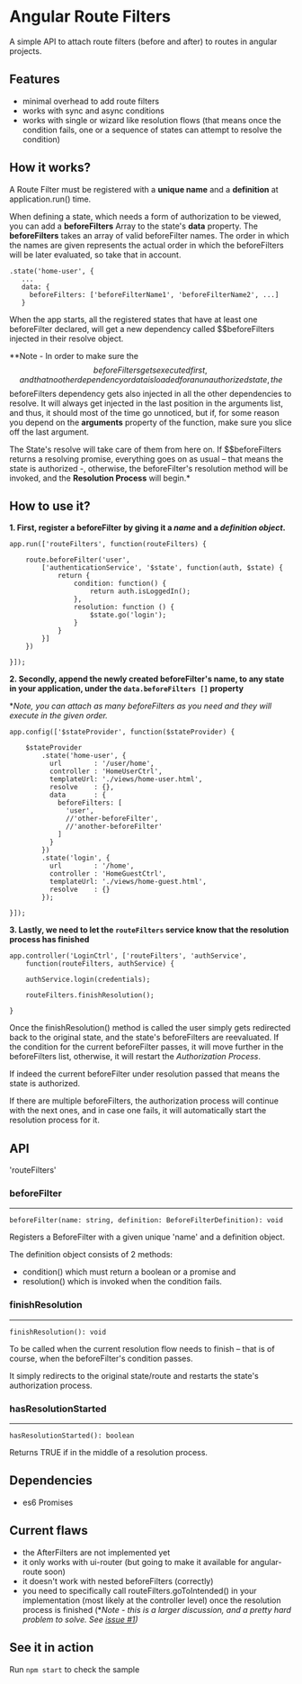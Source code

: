 # Angular Route Filters

A simple API to attach route filters (before and after) to routes in angular
projects.

## Features

- minimal overhead to add route filters
- works with sync and async conditions
- works with single or wizard like resolution flows
(that means once the condition fails, one or a sequence of states can attempt to
 resolve the condition)


## How it works?

A Route Filter must be registered with a __unique name__ and a __definition__ at
application.run() time.

When defining a state, which needs a form of authorization to be viewed, you can
add a __beforeFilters__ Array to the state's __data__ property.
The __beforeFilters__ takes an array of valid beforeFilter names.
The order in which the names are given represents the actual order in which
the beforeFilters will be later evaluated, so take that in account.

 ```
 .state('home-user', {
    ...
    data: {
      beforeFilters: ['beforeFilterName1', 'beforeFilterName2', ...]
    }
```

When the app starts, all the registered states that have at least one
beforeFilter declared, will get a new dependency called $$beforeFilters injected
in their resolve object.

\**Note - In order to make sure the $$beforeFilters gets executed first, and that no
other dependency or data is loaded for an unauthorized state, the $$beforeFilters
dependency gets also injected in all the other dependencies to resolve.
It will always get injected in the last position in the arguments list, and thus,
it should most of the time go unnoticed, but if, for some reason you depend on
the __arguments__ property of the function, make sure you slice off the last argument.

The State's resolve will take care of them from here on. If $$beforeFilters returns a
resolving promise, everything goes on as usual – that means the state is authorized -,
otherwise, the beforeFilter's resolution method will be invoked, and the
__Resolution Process__ will begin.*


## How to use it?

**1. First, register a beforeFilter by giving it a _name_ and a _definition object_.**

```
app.run(['routeFilters', function(routeFilters) {

    route.beforeFilter('user',
        ['authenticationService', '$state', function(auth, $state) {
            return {
                condition: function() {
                    return auth.isLoggedIn();
                },
                resolution: function () {
                    $state.go('login');
                }
            }
        }]
    })

}]);
```

**2. Secondly, append the newly created beforeFilter's name,
to any state in your application, under the `data.beforeFilters []` property**

\**Note, you can attach as many beforeFilters as you need and they will execute in the given order.*

```
app.config(['$stateProvider', function($stateProvider) {

    $stateProvider
        .state('home-user', {
          url        : '/user/home',
          controller : 'HomeUserCtrl',
          templateUrl: './views/home-user.html',
          resolve    : {},
          data       : {
            beforeFilters: [
              'user',
              //'other-beforeFilter',
              //'another-beforeFilter'
            ]
          }
        })
        .state('login', {
          url        : '/home',
          controller : 'HomeGuestCtrl',
          templateUrl: './views/home-guest.html',
          resolve    : {}
        });

}]);

```

**3. Lastly, we need to let the `routeFilters` service know that the resolution
process has finished**

```
app.controller('LoginCtrl', ['routeFilters', 'authService',
    function(routeFilters, authService) {

    authService.login(credentials);

    routeFilters.finishResolution();

}
```

Once the finishResolution() method is called the user simply gets redirected
back to the original state, and the state's beforeFilters are reevaluated.
If the condition for the current beforeFilter passes, it will move further in
the beforeFilters list, otherwise, it will restart the *Authorization Process*.

If indeed the current beforeFilter under resolution passed that means the
state is authorized.

If there are multiple beforeFilters, the authorization process will
continue with the next ones, and in case one fails, it will
automatically start the resolution process for it.

## API

'routeFilters'

### beforeFilter
---

    beforeFilter(name: string, definition: BeforeFilterDefinition): void

Registers a BeforeFilter with a given unique 'name' and a definition object.

The definition object consists of 2 methods:
- condition() which must return a boolean or a promise and
- resolution() which is invoked when the condition fails.  


### finishResolution
---

    finishResolution(): void

To be called when the current resolution flow needs to finish – that is
of course, when the beforeFilter's condition passes.

It simply redirects to the original state/route and restarts the state's
authorization process.


### hasResolutionStarted
---

    hasResolutionStarted(): boolean

Returns TRUE if in the middle of a resolution process.


## Dependencies

- es6 Promises   


## Current flaws

- the AfterFilters are not implemented yet
- it only works with ui-router (but going to make it available for angular-route soon)
- it doesn't work with nested beforeFilters (correctly)
- you need to specifically call routeFilters.goToIntended() in your implementation (most likely at the controller level)
once the resolution process is finished
(\**Note - this is a larger discussion, and a pretty hard problem to solve. See [issue #1](https://github.com/GabrielCTroia/angular-route-filters/issues/1))*   



## See it in action

Run `npm start` to check the sample
